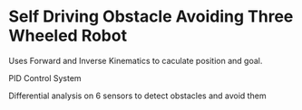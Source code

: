 # Self Driving Obstacle Avoiding Three Wheeled Robot

Uses Forward and Inverse Kinematics to caculate position and goal.

PID Control System

Differential analysis on 6 sensors to detect obstacles and avoid them
